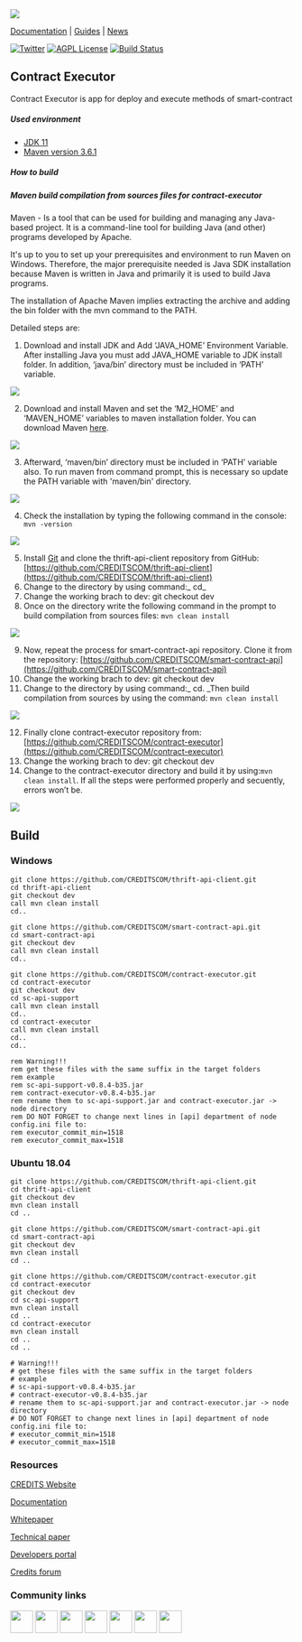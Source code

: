 <img src="https://raw.githubusercontent.com/CREDITSCOM/Documentation/master/Src/Logo_Credits_horizontal_black.png" align="center">

[Documentation](https://developers.credits.com/en/Articles/Platform) \|
[Guides](https://developers.credits.com/en/Articles/Guides) \|
[News](https://credits.com/en/Home/News)

[![Twitter](https://img.shields.io/twitter/follow/creditscom.svg?label=Follow&style=social)](https://twitter.com/intent/follow?screen_name=creditscom)
[![AGPL License](https://img.shields.io/github/license/CREDITSCOM/ewa.svg?color=green&style=plastic)](contract-executor/LICENSE)
[![Build Status](http://89.111.33.166:8080/buildStatus/icon?job=ewa&lastBuild)](http://89.111.33.166:8080/job/ewa//lastBuild/)

## Contract Executor
Contract Executor is app for deploy and execute methods of smart-contract


##### Used environment
- [JDK 11](https://openjdk.java.net/projects/jdk/11/)
- [Maven version 3.6.1](https://maven.apache.org/docs/3.6.1/release-notes.html) 

##### How to build
##### Maven build compilation from sources files for contract-executor

Maven - Is a tool that can be used for building and managing any Java-based project. It is a command-line tool for building Java (and other) programs developed by Apache.

It's up to you to set up your prerequisites and environment to run Maven on Windows. Therefore, the major prerequisite needed is Java SDK installation because Maven is written in Java and primarily it is used to build Java programs.

The installation of Apache Maven implies extracting the archive and adding the bin folder with the mvn command to the PATH.

Detailed steps are:



1. Download and install JDK and Add ‘JAVA_HOME’ Environment Variable. After installing Java you must add JAVA_HOME variable to JDK install folder. In addition, ‘java/bin’ directory must be included in ‘PATH’ variable.

    

<img src="https://github.com/CREDITSCOM/contract-executor/blob/master/.github/readme-images/11.PNG" align="center">


2. Download and install Maven and set the ‘M2_HOME’ and ‘MAVEN_HOME’ variables to maven installation folder. You can download Maven [here](https://maven.apache.org/download.cgi).

    

<img src="https://github.com/CREDITSCOM/contract-executor/blob/master/.github/readme-images/22.PNG" align="center">



3. Afterward, ‘maven/bin’ directory must be included in ‘PATH’ variable also. To run maven from command prompt, this is necessary so update the PATH variable with 'maven/bin' directory. 

    

<img src="https://github.com/CREDITSCOM/contract-executor/blob/master/.github/readme-images/33.PNG" align="center">



4. Check the installation by typing the following command in the console:
``` mvn -version```

    
<img src="https://github.com/CREDITSCOM/contract-executor/blob/master/.github/readme-images/44.PNG" align="center">



5. Install [Git](https://git-scm.com/download/win) and clone the thrift-api-client repository from GitHub: [https://github.com/CREDITSCOM/thrift-api-client](https://github.com/CREDITSCOM/thrift-api-client)
6. Change to the directory by using command:_ cd_
7. Change the working brach to dev: git checkout dev
8. Once on the directory write the following command in the prompt to build compilation from sources files: 
```mvn clean install```



<img src=".github/readme-images/5.PNG" align="center">


9. Now, repeat the process for smart-contract-api repository. Clone it from the repository: [https://github.com/CREDITSCOM/smart-contract-api](https://github.com/CREDITSCOM/smart-contract-api)
10. Change the working brach to dev: git checkout dev
11. Change to the directory by using command:_ cd. _Then build compilation from sources by using the command: 
```mvn clean install```

<img src=".github/readme-images/6.PNG" align="center">


12. Finally clone contract-executor repository from: [https://github.com/CREDITSCOM/contract-executor](https://github.com/CREDITSCOM/contract-executor)
13. Change the working brach to dev: git checkout dev
14. Change to the contract-executor directory and build it by using:```mvn clean install```. If all the steps were performed properly and secuently, errors won’t be.

    

<img src="https://github.com/CREDITSCOM/contract-executor/blob/master/.github/readme-images/77.PNG" align="center">

## Build
### Windows
```shell
git clone https://github.com/CREDITSCOM/thrift-api-client.git
cd thrift-api-client
git checkout dev
call mvn clean install
cd..

git clone https://github.com/CREDITSCOM/smart-contract-api.git
cd smart-contract-api
git checkout dev
call mvn clean install
cd..

git clone https://github.com/CREDITSCOM/contract-executor.git
cd contract-executor
git checkout dev
cd sc-api-support
call mvn clean install
cd..
cd contract-executor
call mvn clean install
cd..
cd..

rem Warning!!!
rem get these files with the same suffix in the target folders
rem example
rem sc-api-support-v0.8.4-b35.jar
rem contract-executor-v0.8.4-b35.jar 
rem rename them to sc-api-support.jar and contract-executor.jar -> node directory
rem DO NOT FORGET to change next lines in [api] department of node config.ini file to:
rem executor_commit_min=1518
rem executor_commit_max=1518

```

### Ubuntu 18.04
```shell
git clone https://github.com/CREDITSCOM/thrift-api-client.git
cd thrift-api-client
git checkout dev
mvn clean install
cd ..

git clone https://github.com/CREDITSCOM/smart-contract-api.git
cd smart-contract-api
git checkout dev
mvn clean install
cd ..

git clone https://github.com/CREDITSCOM/contract-executor.git
cd contract-executor
git checkout dev
cd sc-api-support
mvn clean install
cd ..
cd contract-executor
mvn clean install
cd ..
cd ..

# Warning!!!
# get these files with the same suffix in the target folders
# example
# sc-api-support-v0.8.4-b35.jar
# contract-executor-v0.8.4-b35.jar 
# rename them to sc-api-support.jar and contract-executor.jar -> node directory
# DO NOT FORGET to change next lines in [api] department of node config.ini file to:
# executor_commit_min=1518
# executor_commit_max=1518
```

<h3>Resources</h3>

<a href="https://credits.com//">CREDITS Website</a>

<a href="https://github.com/CREDITSCOM/DOCUMENTATION">Documentation</a>

<a href="https://credits.com/Content/Docs/TechnicalWhitePaperCREDITSEng.pdf">Whitepaper</a>

<a href="https://credits.com/Content/Docs/TechnicalPaperENG.pdf">Technical paper</a>

<a href="https://developers.credits.com/">Developers portal</a>

<a href="http://forum.credits.com/">Credits forum</a>
<h3>Community links</h3>
   <a href="https://t.me/creditscom"><img src ="https://simpleicons.org/icons/telegram.svg" height=40 widht=40 ></a>
   <a href="https://twitter.com/creditscom"><img src ="https://simpleicons.org/icons/twitter.svg" height=40 widht=40 ></a>
   <a href="https://www.reddit.com/r/CreditsOfficial/"><img src ="https://simpleicons.org/icons/reddit.svg" height=40 widht=40></a> 
   <a href="https://medium.com/@credits"><img src="https://simpleicons.org/icons/medium.svg" height=40 widht=40></a>
   <a href="https://www.instagram.com/credits_com/"><img src="https://simpleicons.org/icons/facebook.svg" height=40 widht=40></a>
   <a href="https://www.facebook.com/creditscom"><img src="https://simpleicons.org/icons/instagram.svg" height=40 widht=40></a>
   <a href="https://www.youtube.com/channel/UC7kjX_jgauCqmf_a4fqLGOQ"><img src="https://simpleicons.org/icons/youtube.svg" height=40 widht=40></a>
